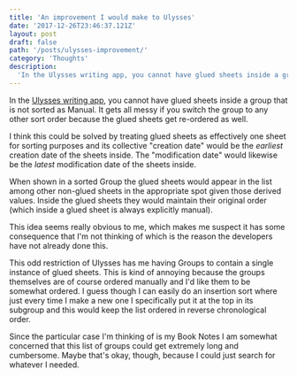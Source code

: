 ```yaml
---
title: 'An improvement I would make to Ulysses'
date: '2017-12-26T23:46:37.121Z'
layout: post
draft: false
path: '/posts/ulysses-improvement/'
category: 'Thoughts'
description:
  'In the Ulysses writing app, you cannot have glued sheets inside a group that is not sorted as Manual. It gets all messy if you switch the group to any other sort order because the glued sheets get re-ordered as well.'
---
```


In the [Ulysses writing app](https://ulyssesapp.com/), you cannot have glued sheets inside a group that is not sorted as Manual. It gets all messy if you switch the group to any other sort order because the glued sheets get re-ordered as well.

I think this could be solved by treating glued sheets as effectively one sheet for sorting purposes and its collective "creation date" would be the _earliest_ creation date of the sheets inside. The "modification date" would likewise be the _latest_ modification date of the sheets inside.

When shown in a sorted Group the glued sheets would appear in the list among other non-glued sheets in the appropriate spot given those derived values. Inside the glued sheets they would maintain their original order (which inside a glued sheet is always explicitly manual).

This idea seems really obvious to me, which makes me suspect it has some consequence that I'm not thinking of which is the reason the developers have not already done this.

This odd restriction of Ulysses has me having Groups to contain a single instance of glued sheets. This is kind of annoying because the groups themselves are of course ordered manually and I'd like them to be somewhat ordered. I guess though I can easily do an insertion sort where just every time I make a new one I specifically put it at the top in its subgroup and this would keep the list ordered in reverse chronological order.

Since the particular case I'm thinking of is my Book Notes I am somewhat concerned that this list of groups could get extremely long and cumbersome. Maybe that's okay, though, because I could just search for whatever I needed.
